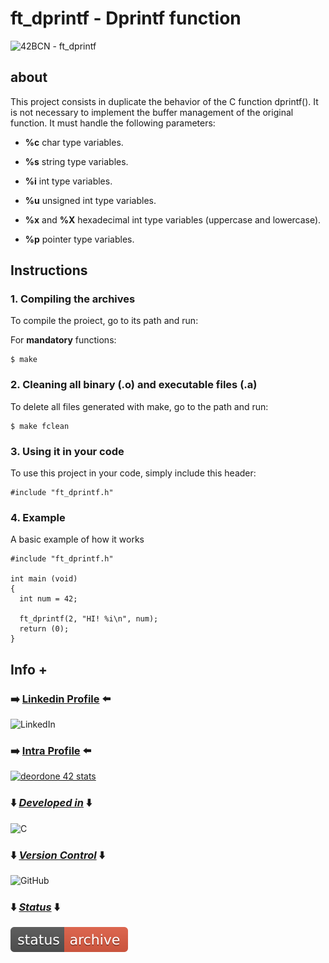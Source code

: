 # ft_dprintf - Dprintf function

![42BCN - ft_dprintf](https://github.com/Droied4/ft_dprintf/assets/69441843/fc45d2f8-78e2-43f2-99c6-4c2da505a576)

## about

This project consists in duplicate the behavior of the C function dprintf(). It is not necessary to implement the buffer management of the original function. It must handle the following parameters:

- **%c** char type variables.

- **%s** string type variables.

- **%i** int type variables.

- **%u** unsigned int type variables.

- **%x** and **%X** hexadecimal int type variables (uppercase and lowercase).

- **%p** pointer type variables.

## Instructions

### 1. Compiling the archives

To compile the proiect, go to its path and run:

For __mandatory__ functions:
```
$ make
```
### 2. Cleaning all binary (.o) and executable files (.a)

To delete all files generated with make, go to the path and run:
```
$ make fclean
```

### 3. Using it in your code

To use this project in your code, simply include this header:
```
#include "ft_dprintf.h"
```
### 4. Example
A basic example of how it works
```
#include "ft_dprintf.h"

int main (void)
{
  int num = 42;

  ft_dprintf(2, "HI! %i\n", num);
  return (0);
}
```

## Info +

### ➡️ [Linkedin Profile](https://www.linkedin.com/in/droied/) ⬅️
![LinkedIn](https://img.shields.io/badge/linkedin-%230077B5.svg?style=for-the-badge&logo=linkedin&logoColor=white)
### ➡️ [Intra Profile](https://profile.intra.42.fr/users/deordone) ⬅️
[![deordone 42 stats](https://badge.mediaplus.ma/DarkBlue/deordone)](https://github.com/oakoudad/badge42)
### ⬇️ [_Developed in_](nothing) ⬇️
![C](https://img.shields.io/badge/c-%2300599C.svg?style=for-the-badge&logo=c&logoColor=white) 
### ⬇️ [_Version Control_](nothing) ⬇️
![GitHub](https://img.shields.io/badge/github-%23121011.svg?style=for-the-badge&logo=github&logoColor=white)
### ⬇️ [_Status_](nothing) ⬇️
[![archive](https://github.com/GIScience/badges/raw/master/status/archive.svg)](https://github.com/GIScience/badges#archive)
